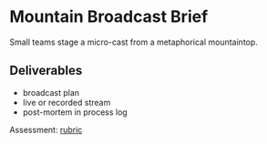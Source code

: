 # Mountain Broadcast Brief
Small teams stage a micro-cast from a metaphorical mountaintop.

## Deliverables
- broadcast plan
- live or recorded stream
- post-mortem in process log

Assessment: [rubric](../assessment/rubric.md)
